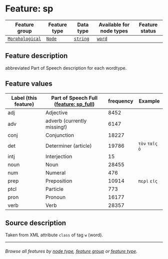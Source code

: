 # Feature: sp

Feature group | Feature type | Data type | Available for node types | Feature status
---  | --- | --- | --- | ---
[`Morphological`](featuresbygroup.md#morphological-features) | [`Node`](featuresbyfeaturetype.md#node-features) | [`string`](featuresbydatatype.md#string-datatype) | [`word`](featuresbynodetype.md#word-nodes)

## Feature description
abbreviated Part of Speech description for each wordtype.

## Feature values 

Label (this feature) | Part of Speech Full ([feature: sp_full](sp_full.md#readme)) | frequency | Example
--- | --- | --- | ---
adj | Adjective | 8452 | 
adv | adverb (currently missing!) | 6147 |
conj | Conjunction | 18227 |
det | Determiner (article) | 19786 | `τὸν` `ταῖς` `ὁ`
intj | Interjection | 15 |
noun | Noun | 28455 |
num | Numeral | 476 |
prep | Preposition | 10914 | `περὶ` `εἰς`
ptcl | Particle | 773 |
pron | Pronoun | 16177 |
verb | Verb | 28357 | 


## Source description

Taken from XML attribute `class` of tag `w` (word).

---
###### *Browse all features by [node type](featuresbynodetype.md#readme), [feature group](featuresbygroup.md#readme) or [feature type](featuresbyfeaturetype.md#readme).*
